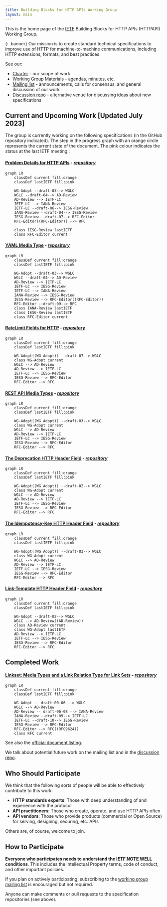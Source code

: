 ```yaml
---
title: Building Blocks for HTTP APIs Working Group
layout: main
---
```


This is the home page of the [IETF](https://www.ietf.org/) Building Blocks for HTTP APIs (HTTPAPI) Working Group.

{: .banner}
Our mission is to create standard technical specifications to improve use of HTTP for machine-to-machine communications, including HTTP extensions, formats, and best practices.

See our:

* [Charter](https://datatracker.ietf.org/wg/httpapi/about/) - our scope of work
* [Working Group Materials](https://github.com/ietf-wg-httpapi/wg-materials) - agendas, minutes, etc.
* [Mailing list](https://www.ietf.org/mailman/listinfo/httpapi) - announcements, calls for consensus, and general discussion of our work
* [Discussion repo](https://github.com/ietf-wg-httpapi/discussion/discussions) - alternative venue for discussing ideas about new specifications

## Current and Upcoming Work [Updated July 2023]

The group is currently working on the following specifications (in the GitHub repository indicated). The step in the progress graph with an orange circle represents the current state of the document. The pink colour indicates the status at the last IETF meeting :

#### [Problem Details for HTTP APIs](https://datatracker.ietf.org/doc/draft-ietf-httpapi-rfc7807bis/) - _[repository](https://github.com/ietf-wg-httpapi/rfc7807bis)_
```mermaid
graph LR
    classDef current fill:orange
    classDef lastIETF fill:pink

    WG-Adopt --draft-03--> WGLC
    WGLC --draft-04--> AD-Review
    AD-Review --> IETF-LC
    IETF-LC --> IANA-Review 
    IETF-LC --draft-06--> IESG-Review   
    IANA-Review --draft-04--> IESG-Review
    IESG-Review --draft-07--> RFC-Editor
    RFC-Editor((RFC-Editor)) --> RFC

    class IESG-Review lastIETF
    class RFC-Editor current
```
#### [YAML Media Type](https://datatracker.ietf.org/doc/draft-ietf-httpapi-yaml-mediatypes/) - _[repository](https://github.com/ietf-wg-httpapi/mediatypes)_
```mermaid
graph LR
    classDef current fill:orange
    classDef lastIETF fill:pink

    WG-Adopt --draft-03--> WGLC
    WGLC --draft-04--> AD-Review
    AD-Review --> IETF-LC
    IETF-LC --> IESG-Review
    IETF-LC --> IANA-Review
    IANA-Review --> IESG-Review
    IESG-Review --> RFC-Editor((RFC-Editor))
    RFC-Editor --draft-09--> RFC
    class IANA-Review lastIETF
    class IESG-Review lastIETF
    class RFC-Editor current
```
#### [RateLimit Fields for HTTP](https://datatracker.ietf.org/doc/draft-ietf-httpapi-ratelimit-headers/) - _[repository](https://github.com/ietf-wg-httpapi/ratelimit-headers)_
```mermaid
graph LR
    classDef current fill:orange
    classDef lastIETF fill:pink

    WG-Adopt((WG Adopt)) --draft-07--> WGLC
    class WG-Adopt current
    WGLC --> AD-Review
    AD-Review --> IETF-LC
    IETF-LC --> IESG-Review
    IESG-Review --> RFC-Editor
    RFC-Editor --> RFC
```

#### [REST API Media Types](https://datatracker.ietf.org/doc/draft-ietf-httpapi-rest-api-mediatypes/) - _[repository](https://github.com/ietf-wg-httpapi/mediatypes)_
```mermaid
graph LR
    classDef current fill:orange
    classDef lastIETF fill:pink

    WG-Adopt((WG Adopt)) --draft-03--> WGLC
    class WG-Adopt current
    WGLC --> AD-Review
    AD-Review --> IETF-LC
    IETF-LC --> IESG-Review
    IESG-Review --> RFC-Editor
    RFC-Editor --> RFC
```
#### [The Deprecation HTTP Header Field](https://datatracker.ietf.org/doc/draft-ietf-httpapi-deprecation-header/) - _[repository](https://github.com/ietf-wg-httpapi/deprecation-header)_

```mermaid
graph LR
    classDef current fill:orange
    classDef lastIETF fill:pink

    WG-Adopt((WG Adopt)) --draft-02--> WGLC
    class WG-Adopt current
    WGLC --> AD-Review
    AD-Review --> IETF-LC
    IETF-LC --> IESG-Review
    IESG-Review --> RFC-Editor
    RFC-Editor --> RFC
```
#### [The Idempotency-Key HTTP Header Field](https://datatracker.ietf.org/doc/draft-ietf-httpapi-idempotency-key-header/) - _[repository](https://github.com/ietf-wg-httpapi/idempotency)_
```mermaid
graph LR
    classDef current fill:orange
    classDef lastIETF fill:pink

    WG-Adopt((WG Adopt)) --draft-03--> WGLC
    class WG-Adopt current
    WGLC --> AD-Review
    AD-Review --> IETF-LC
    IETF-LC --> IESG-Review
    IESG-Review --> RFC-Editor
    RFC-Editor --> RFC
```
#### [Link-Template HTTP Header Field](https://datatracker.ietf.org/doc/draft-ietf-httpapi-link-template/) - _[repository](https://github.com/ietf-wg-httpapi/link-template)_

```mermaid
graph LR
    classDef current fill:orange
    classDef lastIETF fill:pink

    WG-Adopt --draft-02--> WGLC
    WGLC --> AD-Review((AD-Review))
    class AD-Review current
    class WG-Adopt lastIETF
    AD-Review --> IETF-LC
    IETF-LC --> IESG-Review
    IESG-Review --> RFC-Editor
    RFC-Editor --> RFC    
```

## Completed Work

#### [Linkset: Media Types and a Link Relation Type for Link Sets](https://datatracker.ietf.org/doc/draft-ietf-httpapi-linkset/) - _[repository](https://github.com/ietf-wg-httpapi/linkset)_

```mermaid
graph LR
    classDef current fill:orange
    classDef lastIETF fill:pink

    WG-Adopt -- draft-00-06 --> WGLC
    WGLC --> AD-Review
    AD-Review -- draft-06-08 --> IANA-Review
    IANA-Review --draft-09--> IETF-LC
    IETF-LC --draft-10--> IESG-Review
    IESG-Review --> RFC-Editor
    RFC-Editor --> RFC((RFC9624))
    class RFC current
```


See also the [official document listing](https://datatracker.ietf.org/wg/httpapi/documents/).

We talk about potential future work on the mailing list and in the [discussion repo](https://github.com/ietf-wg-httpapi/discussion/discussions).


## Who Should Participate

We think that the following sorts of people will be able to effectively contribute to this work:

* **HTTP standards experts**: Those with deep understanding of and experience with the protocol
* **API practitioners**: Those who create, operate, and use HTTP APIs often
* **API vendors**: Those who provide products (commercial or Open Source) for serving, designing, securing, etc. APIs

Others are, of course, welcome to join.


## How to Participate

**Everyone who participates needs to understand the [IETF NOTE WELL](https://www.ietf.org/about/note-well/) conditions**. This includes the Intellectual Property terms, code of conduct, and other important policies.

If you plan on actively participating, subscribing to the [working group mailing list](https://www.ietf.org/mailman/listinfo/httpapi) is encouraged but not required.

Anyone can make comments or pull requests to the specification repositories (see above).